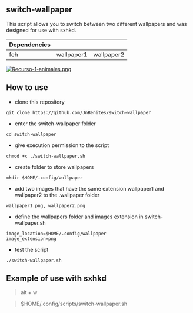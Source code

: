 ## switch-wallpaper
This script allows you to switch between two different wallpapers and was designed for use with sxhkd.

| Dependencies |  | |
| ------ | ------ | ------ |
|feh|wallpaper1|wallpaper2|

[![Recurso-1-animales.png](https://i.postimg.cc/6QG0WLvR/Recurso-1-animales.png)](https://postimg.cc/DWns5G5y)

## How to use
- clone this repository
```
git clone https://github.com/JnBenites/switch-wallpaper
```
- enter the switch-wallpaper folder
```
cd switch-wallpaper
```
- give execution permission to the script
```
chmod +x ./switch-wallpaper.sh
```
- create folder to store wallpapers
```
mkdir $HOME/.config/wallpaper
```
- add two images that have the same extension wallpaper1 and wallpaper2 to the .wallpaper folder
```
wallpaper1.png, wallpaper2.png
```
- define the wallpapers folder and images extension in switch-wallpaper.sh
```
image_location=$HOME/.config/wallpaper
image_extension=png
```
- test the script
```
./switch-wallpaper.sh
```
## Example of use with sxhkd

>alt + w

>$HOME/.config/scripts/switch-wallpaper.sh
